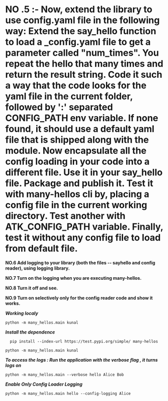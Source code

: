 # NO .5 :- Now, extend the library to use config.yaml file in the following way: Extend the say_hello function to load a _config.yaml file to get a parameter called "num_times". You repeat the hello that many times and return the result string. Code it such a way that the code looks for the yaml file in the current folder, followed by ':' separated CONFIG_PATH env variable. If none found, it should use a default yaml file that is shipped along with the module. Now encapsulate all the config loading in your code into a different file. Use it in your say_hello file. Package and publish it. Test it with many-hellos cli by, placing a config file in the current working directory. Test another with ATK_CONFIG_PATH variable. Finally, test it without any config file to load from default file. #

**NO.6 Add logging to your library (both the files -- sayhello and config reader), using logging library.**


**NO.7 Turn on the logging when you are executing many-hellos.**


**NO.8 Turn it off and see.**


**NO.9 Turn on selectively only for the config reader code and show it works.**

 
***Working localy***

```
python -m many_hellos.main kunal

```

***Install the dependence***

```
  pip install --index-url https://test.pypi.org/simple/ many-hellos

``` 


```
python -m many_hellos.main kunal

```

***To access the logs : Run the application with the verbose flag , it turns logs on***

```
python -m many_hellos.main --verbose hello Alice Bob

```


***Enable Only Config Loader Logging***

```
python -m many_hellos.main hello --config-logging Alice 
```